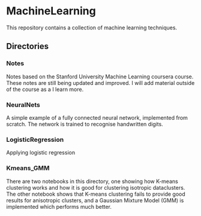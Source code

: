 # MachineLearning

This repository contains a collection of machine learning techniques. 

## Directories

### Notes

Notes based on the Stanford University Machine Learning coursera course. These notes are still being updated and improved. I will add material outside of the course as a I learn more. 

### NeuralNets

A simple example of a fully connected neural network, implemented from scratch. The network is trained to recognise handwritten digits. 

### LogisticRegression

Applying logistic regression

### Kmeans_GMM

There are two notebooks in this directory, one showing how K-means clustering works and how it is good for clustering isotropic dataclusters. The other notebook shows that K-means clustering fails to provide good results for anisotropic clusters, and a Gaussian Mixture Model (GMM) is implemented which performs much better. 
